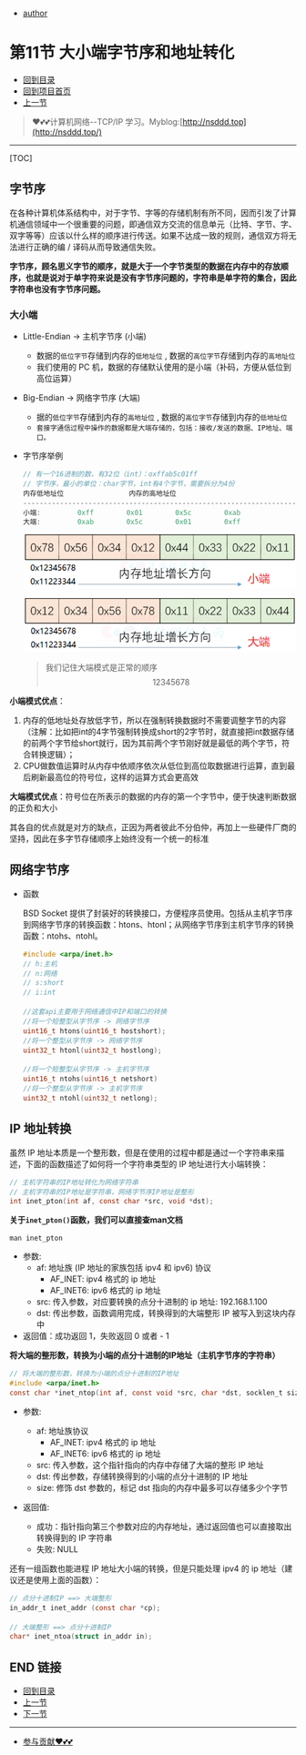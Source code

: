 + [author](https://github.com/3293172751)

# 第11节 大小端字节序和地址转化

+ [回到目录](../README.md)
+ [回到项目首页](../../README.md)
+ [上一节](10.md)
> ❤️💕💕计算机网络--TCP/IP 学习。Myblog:[http://nsddd.top](http://nsddd.top/)
---
[TOC]

## 字节序

在各种计算机体系结构中，对于字节、字等的存储机制有所不同，因而引发了计算机通信领域中一个很重要的问题，即通信双方交流的信息单元（比特、字节、字、双字等等）应该以什么样的顺序进行传送。如果不达成一致的规则，通信双方将无法进行正确的编 / 译码从而导致通信失败。

**字节序，顾名思义字节的顺序，就是大于一个字节类型的数据在内存中的存放顺序，也就是说对于单字符来说是没有字节序问题的，字符串是单字符的集合，因此字符串也没有字节序问题。**



### 大小端

- Little-Endian -> 主机字节序 (小端)

  - 数据的`低位字节`存储到内存的`低地址位` , 数据的`高位字节`存储到内存的`高地址位`
  - 我们使用的 PC 机，数据的存储默认使用的是小端（补码，方便从低位到高位运算）

- Big-Endian -> 网络字节序 (大端)

  - 据的`低位字节`存储到内存的`高地址位` , 数据的`高位字节`存储到内存的`低地址位`
  - `套接字通信过程中操作的数据都是大端存储的，包括：接收/发送的数据、IP地址、端口。`

- 字节序举例

  ```c
  // 有一个16进制的数，有32位（int）：oxffab5c01ff
  // 字节序，最小的单位：char字节，int有4个字节，需要拆分为4份
  内存低地址位                内存的高地址位
  --------------------------------------------------------------------------->
  小端:         0xff        0x01        0x5c        0xab
  大端:         0xab        0x5c        0x01        0xff
  ```

  ![img](assets/little.png)

  ![img](assets/big.png)

  > 我们记住大端模式是正常的顺序$$12345678$$

**小端模式优点**：

1. 内存的低地址处存放低字节，所以在强制转换数据时不需要调整字节的内容（注解：比如把int的4字节强制转换成short的2字节时，就直接把int数据存储的前两个字节给short就行，因为其前两个字节刚好就是最低的两个字节，符合转换逻辑）；
2. CPU做数值运算时从内存中依顺序依次从低位到高位取数据进行运算，直到最后刷新最高位的符号位，这样的运算方式会更高效

**大端模式优点**：符号位在所表示的数据的内存的第一个字节中，便于快速判断数据的正负和大小

其各自的优点就是对方的缺点，正因为两者彼此不分伯仲，再加上一些硬件厂商的坚持，因此在多字节存储顺序上始终没有一个统一的标准



## 网络字节序

- 函数

  BSD Socket 提供了封装好的转换接口，方便程序员使用。包括从主机字节序到网络字节序的转换函数：htons、htonl；从网络字节序到主机字节序的转换函数：ntohs、ntohl。

  ```c
  #include <arpa/inet.h>
  // h:主机
  // n:网络
  // s:short
  // i:int
  
  //这套api主要用于网络通信中IP和端口的转换
  //将一个短整型从字节序 -> 网络字节序
  uint16_t htons(uint16_t hostshort);	
  //将一个整型从字节序 -> 网络字节序
  uint32_t htonl(uint32_t hostlong);	
  
  //将一个短整型从字节序 -> 主机字节序
  uint16_t ntohs(uint16_t netshort)
  //将一个整型从字节序 -> 主机字节序  
  uint32_t ntohl(uint32_t netlong);
  ```



## IP 地址转换

虽然 IP 地址本质是一个整形数，但是在使用的过程中都是通过一个字符串来描述，下面的函数描述了如何将一个字符串类型的 IP 地址进行大小端转换：

```c
// 主机字符串的IP地址转化为网络字符串
// 主机字符串的IP地址是字符串，网络字节序IP地址是整形
int inet_pton(int af, const char *src, void *dst);
```

**关于`inet_pton()`函数，我们可以直接查man文档**

```
man inet_pton
```

- 参数:
  - af: 地址族 (IP 地址的家族包括 ipv4 和 ipv6) 协议
    - AF_INET: ipv4 格式的 ip 地址
    - AF_INET6: ipv6 格式的 ip 地址
  - src: 传入参数，对应要转换的点分十进制的 ip 地址: 192.168.1.100
  - dst: 传出参数，函数调用完成，转换得到的大端整形 IP 被写入到这块内存中
- 返回值：成功返回 1，失败返回 0 或者 - 1



**将大端的整形数，转换为小端的点分十进制的IP地址（主机字节序的字符串）**

```c
// 将大端的整形数，转换为小端的点分十进制的IP地址
#include <arpa/inet.h>
const char *inet_ntop(int af, const void *src, char *dst, socklen_t size);
```

- 参数:

  - af: 地址族协议
    - AF_INET: ipv4 格式的 ip 地址 
    - AF_INET6: ipv6 格式的 ip 地址
  - src: 传入参数，这个指针指向的内存中存储了大端的整形 IP 地址
  - dst: 传出参数，存储转换得到的小端的点分十进制的 IP 地址
  - size: 修饰 dst 参数的，标记 dst 指向的内存中最多可以存储多少个字节

- 返回值:

  - 成功：指针指向第三个参数对应的内存地址，通过返回值也可以直接取出转换得到的 IP 字符串
  - 失败: NULL

  

还有一组函数也能进程 IP 地址大小端的转换，但是只能处理 ipv4 的 ip 地址（建议还是使用上面的函数）：

```c
// 点分十进制IP ==> 大端整形
in_addr_t inet_addr (const char *cp);

// 大端整形 ==> 点分十进制IP
char* inet_ntoa(struct in_addr in);
```

## END 链接

+ [回到目录](../README.md)
+ [上一节](10.md)
+ [下一节](12.md)
---
+ [参与贡献❤️💕💕](https://github.com/3293172751/CS_COURSE/blob/master/Git/git-contributor.md)
